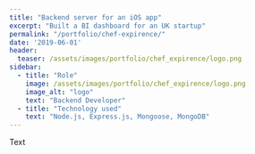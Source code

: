 ```yaml
---
title: "Backend server for an iOS app"
excerpt: "Built a BI dashboard for an UK startup"
permalink: "/portfolio/chef-expirence/"
date: '2019-06-01'
header:
  teaser: /assets/images/portfolio/chef_expirence/logo.png
sidebar:
  - title: "Role"
    image: /assets/images/portfolio/chef_expirence/logo.png
    image_alt: "logo"
    text: "Backend Developer"
  - title: "Technology used"
    text: "Node.js, Express.js, Mongoose, MongoDB"
---
```


Text